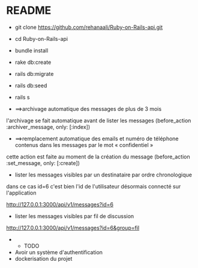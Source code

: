# README

* git clone https://github.com/rehanaali/Ruby-on-Rails-api.git
* cd Ruby-on-Rails-api
* bundle install
* rake db:create
* rails db:migrate
* rails db:seed
* rails s



* ==>archivage automatique des messages de plus de 3 mois

l'archivage se fait automatique avant de lister les messages 
(before_action :archiver_message, only: [:index])


* ==>remplacement automatique des emails et numéro de téléphone contenus dans les messages par le mot « confidentiel »

cette action est faite au moment de la création du message
(before_action :set_message, only: [:create])

* lister les messages visibles par un destinataire par ordre chronologique

dans ce cas id=6 c'est bien l'id de l'utilisateur désormais connecté sur l'application

http://127.0.0.1:3000/api/v1/messages?id=6

* lister les messages visibles par fil de discussion 

http://127.0.0.1:3000/api/v1/messages?id=6&group=fil

* * TODO
* Avoir un système d'authentification
* dockerisation du projet
